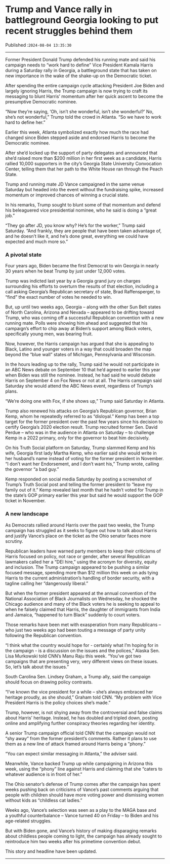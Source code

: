 # Trump and Vance rally in battleground Georgia looking to put recent struggles behind them

Published :`2024-08-04 13:35:30`

---

Former President Donald Trump defended his running mate and said his campaign needs to “work hard to define” Vice President Kamala Harris during a Saturday rally in Georgia, a battleground state that has taken on new importance in the wake of the shake-up on the Democratic ticket.

After spending the entire campaign cycle attacking President Joe Biden and largely ignoring Harris, the Trump campaign is now trying to craft its messaging to blunt Harris’ momentum after her quick ascent to become the presumptive Democratic nominee.

“Now they’re saying, ‘Oh, isn’t she wonderful, isn’t she wonderful?’ No, she’s not wonderful,” Trump told the crowd in Atlanta. “So we have to work hard to define her.”

Earlier this week, Atlanta symbolized exactly how much the race had changed since Biden stepped aside and endorsed Harris to become the Democratic nominee.

After she’d locked up the support of party delegates and announced that she’d raised more than $200 million in her first week as a candidate, Harris rallied 10,000 supporters in the city’s Georgia State University Convocation Center, telling them that her path to the White House ran through the Peach State.

Trump and running mate JD Vance campaigned in the same venue Saturday but headed into the event without the fundraising spike, increased momentum or improved chances of winning a crucial state.

In his remarks, Trump sought to blunt some of that momentum and defend his beleaguered vice presidential nominee, who he said is doing a “great job.”

“They go after JD, you know why? He’s for the worker,” Trump said Saturday. “And frankly, they are people that have been taken advantage of, and he doesn’t like it, and he’s done great, everything we could have expected and much more so.”

### A pivotal state

Four years ago, Biden became the first Democrat to win Georgia in nearly 30 years when he beat Trump by just under 12,000 votes.

Trump was indicted last year by a Georgia grand jury on charges surrounding his efforts to overturn the results of that election, including a call asking Georgia’s Republican secretary of state, Brad Raffensperger, to “find” the exact number of votes he needed to win.

But, up until two weeks ago, Georgia – along with the other Sun Belt states of North Carolina, Arizona and Nevada – appeared to be drifting toward Trump, who was coming off a successful Republican convention with a new running mate. Polls were showing him ahead and suggested that his campaign’s effort to chip away at Biden’s support among Black voters, specifically young men, was bearing fruit.

Now, however, the Harris campaign has argued that she is appealing to Black, Latino and younger voters in a way that could broaden the map beyond the “blue wall” states of Michigan, Pennsylvania and Wisconsin.

In the hours leading up to the rally, Trump said he would not participate in an ABC News debate on September 10 that he’d agreed to earlier this year when Biden was still the nominee. Instead, he had said he would debate Harris on September 4 on Fox News or not at all. The Harris campaign said Saturday she would attend the ABC News event, regardless of Trump’s plans.

“We’re doing one with Fox, if she shows up,” Trump said Saturday in Atlanta.

Trump also renewed his attacks on Georgia’s Republican governor, Brian Kemp, whom he repeatedly referred to as “disloyal.” Kemp has been a top target for the former president over the past few years since his decision to certify Georgia’s 2020 election result. Trump recruited former Sen. David Perdue – who was in the audience in Atlanta on Saturday – to challenge Kemp in a 2022 primary, only for the governor to beat him decisively.

On his Truth Social platform on Saturday, Trump slammed Kemp and his wife, Georgia first lady Martha Kemp, who earlier said she would write in her husband’s name instead of voting for the former president in November. “I don’t want her Endorsement, and I don’t want his,” Trump wrote, calling the governor “a bad guy.”

Kemp responded on social media Saturday by posting a screenshot of Trump’s Truth Social post and telling the former president to “leave my family out of it.” Kemp revealed last month that he hadn’t voted for Trump in the state’s GOP primary earlier this year but said he would support the GOP ticket in November.

### A new landscape

As Democrats rallied around Harris over the past two weeks, the Trump campaign has struggled as it seeks to figure out how to talk about Harris and justify Vance’s place on the ticket as the Ohio senator faces more scrutiny.

Republican leaders have warned party members to keep their criticisms of Harris focused on policy, not race or gender, after several Republican lawmakers called her a “DEI hire,” using the acronym for diversity, equity and inclusion. The Trump campaign appeared to be pushing a similar focused message, spending more than $12 million this week on ads tying Harris to the current administration’s handling of border security, with a tagline calling her “dangerously liberal.”

But when the former president appeared at the annual convention of the National Association of Black Journalists on Wednesday, he shocked the Chicago audience and many of the Black voters he is seeking to appeal to when he falsely claimed that Harris, the daughter of immigrants from India and Jamaica, “happened to turn Black” suddenly to court voters.

Those remarks have been met with exasperation from many Republicans – who just two weeks ago had been touting a message of party unity following the Republican convention.

“I think what the country would hope for - certainly what I’m hoping for in the campaign - is a discussion on the issues and the polices,” Alaska Sen. Lisa Murkowski told CNN’s Manu Raju this week. “You’ve got two campaigns that are presenting very, very different views on these issues. So, let’s talk about the issues.”

South Carolina Sen. Lindsey Graham, a Trump ally, said the campaign should focus on drawing policy contrasts.

“I’ve known the vice president for a while – she’s always embraced her heritage proudly, as she should,” Graham told CNN. “My problem with Vice President Harris is the policy choices she’s made.”

Trump, however, is not shying away from the controversial and false claims about Harris’ heritage. Instead, he has doubled and tripled down, posting online and amplifying further conspiracy theories regarding her identity.

A senior Trump campaign official told CNN that the campaign would not “shy away” from the former president’s comments. Rather it plans to use them as a new line of attack framed around Harris being a “phony.”

“You can expect similar messaging in Atlanta,” the adviser said.

Meanwhile, Vance backed Trump up while campaigning in Arizona this week, using the “phony” line against Harris and claiming that she “caters to whatever audience is in front of her.”

The Ohio senator’s defense of Trump comes after the campaign has spent weeks pushing back on criticisms of Vance’s past comments arguing that people with children should have more voting power and dismissing women without kids as “childless cat ladies.”

Weeks ago, Vance’s selection was seen as a play to the MAGA base and a youthful counterbalance – Vance turned 40 on Friday – to Biden and his age-related struggles.

But with Biden gone, and Vance’s history of making disparaging remarks about childless people coming to light, the campaign has already sought to reintroduce him two weeks after his primetime convention debut.

This story and headline have been updated.

---

